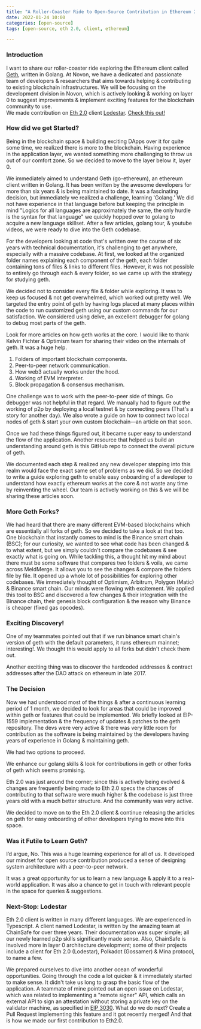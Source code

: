 ```yaml
---
title: "A Roller-Coaster Ride to Open-Source Contribution in Ethereum 2.0"
date: 2022-01-24 10:00
categories: [open-source]
tags: [open-source, eth 2.0, client, ethereum]

---
```


### Introduction
I want to share our roller-coaster ride exploring the Ethereum client called [Geth](https://xord.com/research/zooming-out-of-geth/), written in Golang. At Novon, we have a dedicated and passionate team of developers & researchers that aims towards helping & contributing to existing blockchain infrastructures. We will be focusing on the development division in Novon, which is actively looking & working on layer 0 to suggest improvements & implement exciting features for the blockchain community to use. <br>
We made contribution on [Eth 2.0](https://ethereum.org/en/history/) client [Lodestar](https://github.com/ChainSafe/lodestar). [Check this out!](https://github.com/ChainSafe/lodestar/pull/3502)

### How did we get Started?
Being in the blockchain space & building exciting DApps over it for quite some time, we realized there is more to the blockchain. Having experience in the application layer, we wanted something more challenging to throw us out of our comfort zone. So we decided to move to the layer below it, layer 0. 

We immediately aimed to understand Geth (go-ethereum), an ethereum client written in Golang. It has been written by the awesome developers for more than six years & is being maintained to date. It was a fascinating decision, but immediately we realized a challenge, learning 'Golang.' We did not have experience in that language before but keeping the principle in mind "Logics for all languages are approximately the same, the only hurdle is the syntax for that language" we quickly hopped over to golang to acquire a new language skillset. After a few articles, golang tour, & youtube videos, we were ready to dive into the Geth codebase. 

For the developers looking at code that's written over the course of six years with technical documentation, it's challenging to get anywhere, especially with a massive codebase. At first, we looked at the organized folder names explaining each component of the geth, each folder containing tons of files & links to different files. However, it was not possible to entirely go through each & every folder, so we came up with the strategy for studying geth.

We decided not to consider every file & folder while exploring. It was to keep us focused & not get overwhelmed, which worked out pretty well. We targeted the entry point of geth by having logs placed at many places within the code to run customized geth using our custom commands for our satisfaction. We considered using delve, an excellent debugger for golang to debug most parts of the geth.

Look for more articles on how geth works at the core. I would like to thank Kelvin Fichter & Optimism team for sharing their video on the internals of geth. It was a huge help.

1. Folders of important blockchain components.
2. Peer-to-peer network communication.
3. How web3 actually works under the hood.
4. Working of EVM interpreter.
5. Block propagation & consensus 
mechanism.

One challenge was to work with the peer-to-peer side of things. Go debugger was not helpful in that regard. We manually had to figure out the working of p2p by deploying a local testnet & by connecting peers (That's a story for another day). We also wrote a guide on how to connect two local nodes of geth & start your own custom blockchain—an article on that soon.

Once we had these things figured out, it became super easy to understand the flow of the application. Another resource that helped us build an understanding around geth is this GitHub repo to connect the overall picture of geth.

We documented each step & realized any new developer stepping into this realm would face the exact same set of problems as we did. So we decided to write a guide exploring geth to enable easy onboarding of a developer to understand how exactly ethereum works at the core & not waste any time by reinventing the wheel. Our team is actively working on this & we will be sharing these articles soon.

### More Geth Forks?
We had heard that there are many different EVM-based blockchains which are essentially all forks of geth. So we decided to take a look at that too. One blockchain that instantly comes to mind is the Binance smart chain (BSC); for our curiosity, we wanted to see what code has been changed & to what extent, but we simply couldn't compare the codebases & see exactly what is going on. While tackling this, a thought hit my mind about there must be some software that compares two folders & voila, we came across MeldMerge. It allows you to see the changes & compare the folders file by file. It opened up a whole lot of possibilities for exploring other codebases. We immediately thought of Optimism, Arbitrum, Polygon (Matic) & Binance smart chain. Our minds were flowing with excitement. We applied this tool to BSC and discovered a few changes & their integration with the Binance chain, their genesis block configuration & the reason why Binance is cheaper (fixed gas opcodes).

### Exciting Discovery!
One of my teammates pointed out that if we run binance smart chain's version of geth with the default parameters, it runs ethereum mainnet; interesting!. We thought this would apply to all forks but didn't check them out.

Another exciting thing was to discover the hardcoded addresses & contract addresses after the DAO attack on ethereum in late 2017.

### The Decision
Now we had understood most of the things & after a continuous learning period of 1 month, we decided to look for areas that could be improved within geth or features that could be implemented. We briefly looked at EIP-1559 implementation & the frequency of updates & patches to the geth repository. The devs were very active & there was very little room for contribution as the software is being maintained by the developers having years of experience in Golang & maintaining geth.

We had two options to proceed.

We enhance our golang skills & look for contributions in geth or other forks of geth which seems promising.

Eth 2.0 was just around the corner; since this is actively being evolved & changes are frequently being made to Eth 2.0 specs the chances of contributing to that software were much higher & the codebase is just three years old with a much better structure. And the community was very active.

We decided to move on to the Eth 2.0 client & continue releasing the articles on geth for easy onboarding of other developers trying to move into this space.

### Was it Futile to Learn Geth?
I’d argue, No. This was a huge learning experience for all of us. It developed our mindset for open source contribution produced a sense of designing system architecture with a peer-to-peer network.

It was a great opportunity for us to learn a new language & apply it to a real-world application. It was also a chance to get in touch with relevant people in the space for queries & suggestions.

### Next-Stop: Lodestar
Eth 2.0 client is written in many different languages. We are experienced in Typescript. A client named Lodestar, is written by the amazing team at ChainSafe for over three years. Their documentation was super simple; all our newly learned p2p skills significantly made sense. Also, ChainSafe is involved more in layer 0 architecture development; some of their projects include a client for Eth 2.0 (Lodestar), Polkadot (Gossamer) & Mina protocol, to name a few.

We prepared ourselves to dive into another ocean of wonderful opportunities. Going through the code a lot quicker & it immediately started to make sense. It didn't take us long to grasp the basic flow of the application. A teammate of mine pointed out an open issue on Lodestar, which was related to implementing a "remote signer" API, which calls an external API to sign an attestation without storing a private key on the validator machine, as specified in [EIP 3030](https://eips.ethereum.org/EIPS/eip-3030). What do we do next? Create a Pull Request implementing this feature and it got recently merged! And that is how we made our first contribution to Eth2.0.